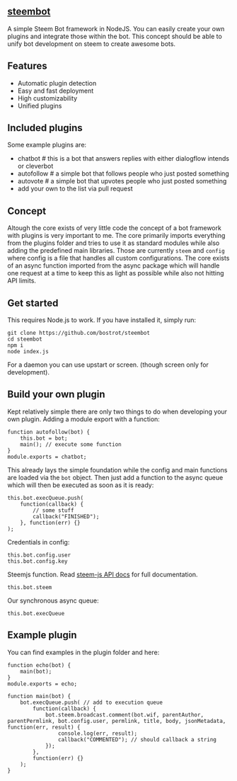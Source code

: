## [steembot](https://github.com/bostrot/steembot)

A simple Steem Bot framework in NodeJS. You can easily create your own plugins and integrate those within the bot. 
This concept should be able to unify bot development on steem to create awesome bots.

## Features

* Automatic plugin detection
* Easy and fast deployment
* High customizability
* Unified plugins

## Included plugins

Some example plugins are:

* chatbot # this is a bot that answers replies with either dialogflow intends or cleverbot
* autofollow # a simple bot that follows people who just posted something
* autovote # a simple bot that upvotes people who just posted something
* add your own to the list via pull request

## Concept

Altough the core exists of very little code the concept of a bot framework with plugins is very important to me. 
The core primarily imports everything from the plugins folder and tries to use it as standard modules while also
adding the predefined main libraries. Those are currently `steem` and `config` where config is a file that handles
all custom configurations. The core exists of an async function imported from the async package which will handle 
one request at a time to keep this as light as possible while also not hitting API limits.

## Get started

This requires Node.js to work. If you have installed it, simply run:

    git clone https://github.com/bostrot/steembot
    cd steembot
    npm i
    node index.js

For a daemon you can use upstart or screen. (though screen only for development).

## Build your own plugin

Kept relatively simple there are only two things to do when developing your own plugin. Adding a module export with
a function:

    function autofollow(bot) {
        this.bot = bot;
        main(); // execute some function
    }
    module.exports = chatbot;

This already lays the simple foundation while the config and main functions are loaded via the `bot` object. Then just
add a function to the async queue which will then be executed as soon as it is ready:
    
    this.bot.execQueue.push(
        function(callback) {
            // some stuff
            callback("FINISHED");
        }, function(err) {}
    );

Credentials in config:

    this.bot.config.user
    this.bot.config.key

Steemjs function. Read [steem-js API docs](https://github.com/steemit/steem-js/tree/master/doc#api) for full documentation.

    this.bot.steem

Our synchronous async queue:

    this.bot.execQueue


## Example plugin

You can find examples in the plugin folder and here:

    function echo(bot) {
        main(bot);
    }
    module.exports = echo;

    function main(bot) {
        bot.execQueue.push( // add to execution queue
            function(callback) {
                bot.steem.broadcast.comment(bot.wif, parentAuthor, parentPermlink, bot.config.user, permlink, title, body, jsonMetadata, function(err, result) {
                    console.log(err, result);
                    callback("COMMENTED"); // should callback a string
                });
            },
            function(err) {}
        );
    }

